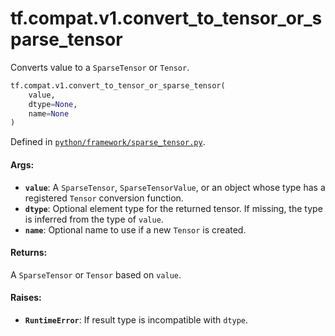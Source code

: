 <div itemscope itemtype="http://developers.google.com/ReferenceObject">
<meta itemprop="name" content="tf.compat.v1.convert_to_tensor_or_sparse_tensor" />
<meta itemprop="path" content="Stable" />
</div>

# tf.compat.v1.convert_to_tensor_or_sparse_tensor

Converts value to a `SparseTensor` or `Tensor`.

``` python
tf.compat.v1.convert_to_tensor_or_sparse_tensor(
    value,
    dtype=None,
    name=None
)
```



Defined in [`python/framework/sparse_tensor.py`](/code/stable/tensorflow/python/framework/sparse_tensor.py).

<!-- Placeholder for "Used in" -->


#### Args:


* <b>`value`</b>: A `SparseTensor`, `SparseTensorValue`, or an object whose type has a
  registered `Tensor` conversion function.
* <b>`dtype`</b>: Optional element type for the returned tensor. If missing, the type
  is inferred from the type of `value`.
* <b>`name`</b>: Optional name to use if a new `Tensor` is created.


#### Returns:

A `SparseTensor` or `Tensor` based on `value`.



#### Raises:


* <b>`RuntimeError`</b>: If result type is incompatible with `dtype`.